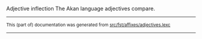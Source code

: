 Adjective inflection
The Akan language adjectives compare.

* * *

<small>This (part of) documentation was generated from [src/fst/affixes/adjectives.lexc](https://github.com/giellalt/lang-aka/blob/main/src/fst/affixes/adjectives.lexc)</small>

---

